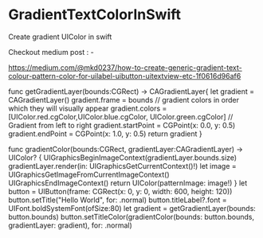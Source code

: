 # GradientTextColorInSwift
Create gradient UIColor in swift

Checkout medium post : -

https://medium.com/@mkd0237/how-to-create-generic-gradient-text-colour-pattern-color-for-uilabel-uibutton-uitextview-etc-1f0616d96af6


func getGradientLayer(bounds:CGRect) -> CAGradientLayer{
    let gradient = CAGradientLayer()
    gradient.frame = bounds
    // gradient colors in order which they will visually appear
    gradient.colors = [UIColor.red.cgColor,UIColor.blue.cgColor, UIColor.green.cgColor]
    // Gradient from left to right
    gradient.startPoint = CGPoint(x: 0.0, y: 0.5)
    gradient.endPoint = CGPoint(x: 1.0, y: 0.5)
    return gradient
}

func gradientColor(bounds:CGRect, gradientLayer:CAGradientLayer) -> UIColor? {
    UIGraphicsBeginImageContext(gradientLayer.bounds.size)
    gradientLayer.render(in: UIGraphicsGetCurrentContext()!)
    let image = UIGraphicsGetImageFromCurrentImageContext()
    UIGraphicsEndImageContext()
    return UIColor(patternImage: image!)
}
let button = UIButton(frame: CGRect(x: 0, y: 0, width: 600, height: 120))
button.setTitle("Hello World", for: .normal)
button.titleLabel?.font = UIFont.boldSystemFont(ofSize:80)
let gradient = getGradientLayer(bounds: button.bounds)
button.setTitleColor(gradientColor(bounds: button.bounds, gradientLayer: gradient), for: .normal)
